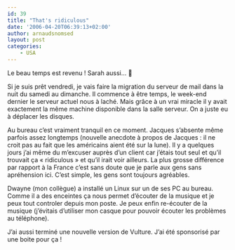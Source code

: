 ```yaml
---
id: 39
title: "That's ridiculous"
date: '2006-04-20T06:39:13+02:00'
author: arnaudsnomsed
layout: post
categories:
    - USA
---
```


Le beau temps est revenu ! Sarah aussi… 🙁

Si je suis prêt vendredi, je vais faire la migration du serveur de mail dans la nuit du samedi au dimanche. Il commence à être temps, le week-end dernier le serveur actuel nous à laché. Mais grâce à un vrai miracle il y avait exactement la même machine disponible dans la salle serveur. On a juste eu à déplacer les disques.

Au bureau c’est vraiment tranquil en ce moment. Jacques s’absente même parfois assez longtemps (nouvelle anecdote à propos de Jacques : il ne croit pas au fait que les américains aient été sur la lune). Il y a quelques jours j’ai même du m’excuser auprès d’un client car j’étais tout seul et qu’il trouvait ça « ridiculous » et qu’il irait voir ailleurs. La plus grosse différence par rapport à la France c’est sans doute que je parle aux gens sans apréhension ici. C’est simple, les gens sont toujours agréables.

Dwayne (mon collègue) a installé un Linux sur un de ses PC au bureau. Comme il a des enceintes ça nous permet d’écouter de la musique et je peux tout controler depuis mon poste. Je peux enfin re-écouter de la musique (j’évitais d’utiliser mon casque pour pouvoir écouter les problèmes au téléphone).

J’ai aussi terminé une nouvelle version de Vulture. J’ai été sponsorisé par une boite pour ça !